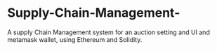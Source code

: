 # Supply-Chain-Management-
A supply Chain Management system for an auction setting and UI and metamask wallet, using Ethereum and Solidity.
